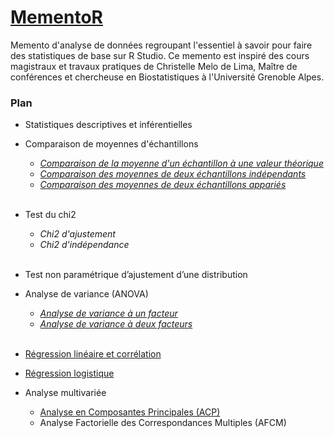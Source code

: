 # [MementoR](https://hanbnrd.github.io/MementoR/)

Memento d'analyse de données regroupant l'essentiel à savoir pour faire des statistiques de base sur R Studio. Ce memento est inspiré des cours magistraux et travaux pratiques de Christelle Melo de Lima, Maître de conférences et chercheuse en Biostatistiques à l'Université Grenoble Alpes.  


### Plan

- Statistiques descriptives et inférentielles  


- Comparaison de moyennes d'échantillons  
  - [*Comparaison de la moyenne d'un échantillon à une valeur théorique*](https://github.com/HanBnrd/MementoR/blob/master/fiches/MoyenneTheorique.md)  
  - [*Comparaison des moyennes de deux échantillons indépendants*](https://github.com/HanBnrd/MementoR/blob/master/fiches/MoyenneIndependants.md)  
  - [*Comparaison des moyennes de deux échantillons appariés*](https://github.com/HanBnrd/MementoR/blob/master/fiches/MoyenneApparies.md)  
&nbsp;


- Test du chi2  
  - *Chi2 d'ajustement*  
  - *Chi2 d'indépendance*  
&nbsp;


- Test non paramétrique d’ajustement d’une distribution  


- Analyse de variance (ANOVA)
  - [*Analyse de variance à un facteur*](https://github.com/HanBnrd/MementoR/blob/master/fiches/ANOVA1.md)  
  - [*Analyse de variance à deux facteurs*](https://github.com/HanBnrd/MementoR/blob/master/fiches/ANOVA2.md)  
&nbsp;


- [Régression linéaire et corrélation](https://github.com/HanBnrd/MementoR/blob/master/fiches/RegressionLineaire.md)  


- [Régression logistique](https://github.com/HanBnrd/MementoR/blob/master/fiches/RegressionLogistique.md)  


- Analyse multivariée  
  - [Analyse en Composantes Principales (ACP)](https://github.com/HanBnrd/MementoR/blob/master/fiches/ACP.md)  
  - Analyse Factorielle des Correspondances Multiples (AFCM)  
&nbsp;
